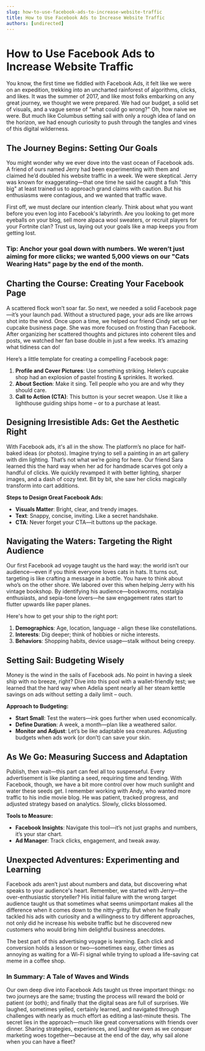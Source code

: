 ```yaml
---
slug: how-to-use-facebook-ads-to-increase-website-traffic
title: How to Use Facebook Ads to Increase Website Traffic
authors: [undirected]
---
```



# How to Use Facebook Ads to Increase Website Traffic

You know, the first time we fiddled with Facebook Ads, it felt like we were on an expedition, trekking into an uncharted rainforest of algorithms, clicks, and likes. It was the summer of 2017, and like most folks embarking on any great journey, we thought we were prepared. We had our budget, a solid set of visuals, and a vague sense of "what could go wrong?" Oh, how naive we were. But much like Columbus setting sail with only a rough idea of land on the horizon, we had enough curiosity to push through the tangles and vines of this digital wilderness.

## The Journey Begins: Setting Our Goals

You might wonder why we ever dove into the vast ocean of Facebook ads. A friend of ours named Jerry had been experimenting with them and claimed he’d doubled his website traffic in a week. We were skeptical. Jerry was known for exaggerating—that one time he said he caught a fish "this big" at least trained us to approach grand claims with caution. But his enthusiasms were contagious, and we wanted that traffic wave.

First off, we must declare our intention clearly. Think about what you want before you even log into Facebook's labyrinth. Are you looking to get more eyeballs on your blog, sell more alpaca wool sweaters, or recruit players for your Fortnite clan? Trust us, laying out your goals like a map keeps you from getting lost.

### Tip: Anchor your goal down with numbers. We weren’t just aiming for more clicks; we wanted 5,000 views on our "Cats Wearing Hats" page by the end of the month.

## Charting the Course: Creating Your Facebook Page

A scattered flock won’t soar far. So next, we needed a solid Facebook page—it’s your launch pad. Without a structured page, your ads are like arrows shot into the wind. Once upon a time, we helped our friend Cindy set up her cupcake business page. She was more focused on frosting than Facebook. After organizing her scattered thoughts and pictures into coherent tiles and posts, we watched her fan base double in just a few weeks. It’s amazing what tidiness can do!

Here’s a little template for creating a compelling Facebook page:

1. **Profile and Cover Pictures**: Use something striking. Helen’s cupcake shop had an explosion of pastel frosting & sprinkles. It worked.
2. **About Section**: Make it sing. Tell people who you are and why they should care.
3. **Call to Action (CTA)**: This button is your secret weapon. Use it like a lighthouse guiding ships home – or to a purchase at least.

## Designing Irresistible Ads: Get the Aesthetic Right

With Facebook ads, it's all in the show. The platform’s no place for half-baked ideas (or photos). Imagine trying to sell a painting in an art gallery with dim lighting. That’s not what we’re going for here. Our friend Sara learned this the hard way when her ad for handmade scarves got only a handful of clicks. We quickly revamped it with better lighting, sharper images, and a dash of cozy text. Bit by bit, she saw her clicks magically transform into cart additions.

**Steps to Design Great Facebook Ads:**
- **Visuals Matter**: Bright, clear, and trendy images.
- **Text**: Snappy, concise, inviting. Like a secret handshake.
- **CTA**: Never forget your CTA—it buttons up the package.

## Navigating the Waters: Targeting the Right Audience

Our first Facebook ad voyage taught us the hard way: the world isn’t our audience—even if you think everyone loves cats in hats. It turns out, targeting is like crafting a message in a bottle. You have to think about who’s on the other shore. We labored over this when helping Jerry with his vintage bookshop. By identifying his audience—bookworms, nostalgia enthusiasts, and sepia-tone lovers—he saw engagement rates start to flutter upwards like paper planes.

Here's how to get your ship to the right port:

1. **Demographics**: Age, location, language - align these like constellations.
2. **Interests**: Dig deeper; think of hobbies or niche interests.
3. **Behaviors**: Shopping habits, device usage—stalk without being creepy.

## Setting Sail: Budgeting Wisely

Money is the wind in the sails of Facebook ads. No point in having a sleek ship with no breeze, right? Dive into this pool with a wallet-friendly test; we learned that the hard way when Adelia spent nearly all her steam kettle savings on ads without setting a daily limit – ouch.

**Approach to Budgeting:**
- **Start Small**: Test the waters—ink goes further when used economically.
- **Define Duration**: A week, a month—plan like a weathered sailor.
- **Monitor and Adjust**: Let’s be like adaptable sea creatures. Adjusting budgets when ads work (or don’t) can save your skin.

## As We Go: Measuring Success and Adaptation

Publish, then wait—this part can feel all too suspenseful. Every advertisement is like planting a seed, requiring time and tending. With Facebook, though, we have a bit more control over how much sunlight and water these seeds get. I remember working with Andy, who wanted more traffic to his indie movie blog. He was patient, tracked progress, and adjusted strategy based on analytics. Slowly, clicks blossomed.

**Tools to Measure:**
- **Facebook Insights**: Navigate this tool—it’s not just graphs and numbers, it’s your star chart.
- **Ad Manager**: Track clicks, engagement, and tweak away.

## Unexpected Adventures: Experimenting and Learning

Facebook ads aren’t just about numbers and data, but discovering what speaks to your audience's heart. Remember, we started with Jerry—the over-enthusiastic storyteller? His initial failure with the wrong target audience taught us that sometimes what seems unimportant makes all the difference when it comes down to the nitty-gritty. But when he finally tackled his ads with curiosity and a willingness to try different approaches, not only did he increase his website traffic but he discovered new customers who would bring him delightful business anecdotes.

The best part of this advertising voyage is learning. Each click and conversion holds a lesson or two—sometimes easy, other times as annoying as waiting for a Wi-Fi signal while trying to upload a life-saving cat meme in a coffee shop.

### In Summary: A Tale of Waves and Winds

Our own deep dive into Facebook Ads taught us three important things: no two journeys are the same; trusting the process will reward the bold or patient (or both); and finally that the digital seas are full of surprises. We laughed, sometimes yelled, certainly learned, and navigated through challenges with nearly as much effort as editing a last-minute thesis. The secret lies in the approach—much like great conversations with friends over dinner. Sharing strategies, experiences, and laughter even as we conquer marketing woes together—because at the end of the day, why sail alone when you can have a fleet?